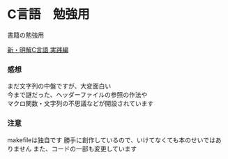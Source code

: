 # C言語　勉強用

書籍の勉強用

[新・明解C言語 実践編](https://www.sbcr.jp/product/4797384109/)

### 感想
まだ文字列の中盤ですが、大変面白い   
今まで謎だった、ヘッダーファイルの参照の作法や   
マクロ関数・文字列の不思議などが開設されています   
### 注意
makefileは独自です
勝手に創作しているので、いけてなくても本のせいではありません
また、コードの一部も変更しています

